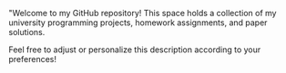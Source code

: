 "Welcome to my GitHub repository! This space holds a collection of my university programming projects, homework assignments, and paper solutions. 

Feel free to adjust or personalize this description according to your preferences!
